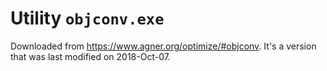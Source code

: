 # Utility `objconv.exe`

Downloaded from <https://www.agner.org/optimize/#objconv>. It's a version that
was last modified on 2018-Oct-07.
